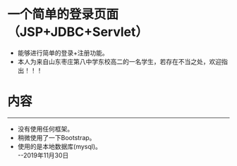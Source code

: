 # 一个简单的登录页面（JSP+JDBC+Servlet）<br>
* 能够进行简单的登录+注册功能。
* 本人为来自山东枣庄第八中学东校高二的一名学生，若存在不当之处，欢迎指出！！！
# 内容
---
* 没有使用任何框架。<br>
* 稍微使用了一下Bootstrap。<br>
* 使用的是本地数据库(mysql)。<br>
                                                                                                                            --2019年11月30日
                                                                                                                            
